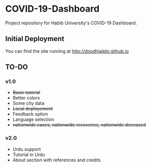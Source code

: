 # COVID-19-Dashboard
Project repository for Habib University's COVID-19 Dashboard.

## Initial Deployment
You can find the site running at http://doodhjalebi.github.io

## TO-DO
### v1.0
- ~~Basic tutorial~~
- Better colors
- Some city data
- ~~Local deployement~~
- Feedback option
- Language selection
- ~~nationwide cases, nationwide recoveries, nationwide deceased~~

### v2.0
- Urdu support
- Tutorial in Urdu
- About section with references and credits
